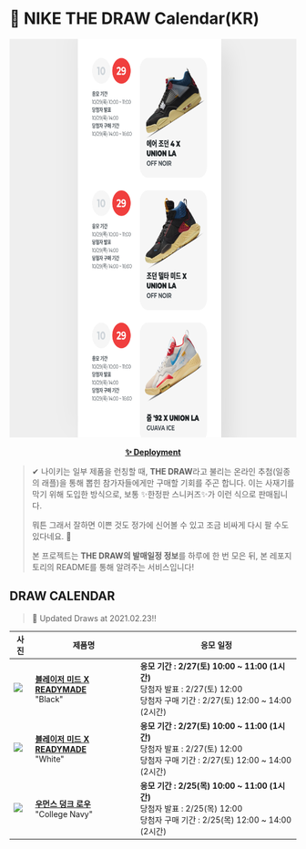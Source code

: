 # 👟 NIKE THE DRAW Calendar(KR)

<div align="center">
  <a href="https://junhoyeo.github.io/NIKE-THE-DRAW-Calendar/">
    <img src="./docs/images/preview.png" alt="Preview image of deployed application" height="700px" width="700px" />
  </a>
</div>

<p align="center">
  <a href="https://junhoyeo.github.io/NIKE-THE-DRAW-Calendar/">
    <strong>✨ Deployment</strong>
  </a>
</p>

> ✔ 나이키는 일부 제품을 런칭할 때, **THE DRAW**라고 불리는 온라인 추첨(일종의 래플)을 통해 뽑힌 참가자들에게만 구매할 기회를 주곤 합니다. 이는 사재기를 막기 위해 도입한 방식으로, 보통 ✨한정판 스니커즈✨가 이런 식으로 판매됩니다.
>
> 뭐튼 그래서 잘하면 이쁜 것도 정가에 신어볼 수 있고 조금 비싸게 다시 팔 수도 있다네요. 🤭
>
> 본 프로젝트는 **THE DRAW의 발매일정 정보**를 하루에 한 번 모은 뒤, 본 레포지토리의 README를 통해 알려주는 서비스입니다!

## DRAW CALENDAR

<!-- DRAW CALENDAR: START -->

> 👟 Updated Draws at 2021.02.23‼️

| 사진 | 제품명 | 응모 일정 |
| --- | ---- | ------- |
| <img src="https://static-breeze.nike.co.kr/kr/ko_kr/cmsstatic/product/CZ3589-001/de30e2bc-e601-4cea-a747-7f18e7cfd9cc_primary.jpg?snkrBrowse" width="256" /> | <a href="https://www.nike.com/kr/launch/t/men/fw/nike-sportswear/CZ3589-001/xrhr50/blazer-mid-readymade"><strong>블레이저 미드 X READYMADE</strong><br /></a> "Black" | <strong>응모 기간 : 2/27(토) 10:00 ~ 11:00 (1시간)</strong><br />당첨자 발표 : 2/27(토) 12:00<br />당첨자 구매 기간 : 2/27(토) 12:00 ~ 14:00 (2시간) |
| <img src="https://static-breeze.nike.co.kr/kr/ko_kr/cmsstatic/product/CZ3589-100/a60abf5e-ca1a-4f75-b17f-1c384f1d45b1_primary.jpg?snkrBrowse" width="256" /> | <a href="https://www.nike.com/kr/launch/t/men/fw/nike-sportswear/CZ3589-100/fdqb97/blazer-mid-readymade"><strong>블레이저 미드 X READYMADE</strong><br /></a> "White" | <strong>응모 기간 : 2/27(토) 10:00 ~ 11:00 (1시간)</strong><br />당첨자 발표 : 2/27(토) 12:00<br />당첨자 구매 기간 : 2/27(토) 12:00 ~ 14:00 (2시간) |
| <img src="https://static-breeze.nike.co.kr/kr/ko_kr/cmsstatic/product/-2143210116/DD1768-400_DD1768-400_primary.jpg?snkrBrowse" width="256" /> | <a href="https://www.nike.com/kr/launch/t/women/fw/nike-sportswear/DD1768-400/cfpw80/w-nike-dunk-low-sp"><strong>우먼스 덩크 로우</strong><br /></a> "College Navy" | <strong>응모 기간 : 2/25(목) 10:00 ~ 11:00 (1시간)</strong><br />당첨자 발표 : 2/25(목) 12:00<br />당첨자 구매 기간 : 2/25(목) 12:00 ~ 14:00 (2시간) |

<!-- DRAW CALENDAR: END -->

